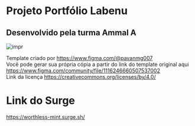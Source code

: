 # Projeto Portfólio Labenu

## Desenvolvido pela turma Ammal A

![impr](https://github.com/cblouzada/portifolio-atualizado/assets/104369215/0a608d94-5b47-4a37-981c-1072db9e8e5f)

Template criado por
https://www.figma.com/@pavanmg007
<br>
Você pode gerar sua própria cópia a partir do link do template original aqui
https://www.figma.com/community/file/1116246660507537002
<br>
Link da licença
https://creativecommons.org/licenses/by/4.0/

# Link do Surge
https://worthless-mint.surge.sh/
